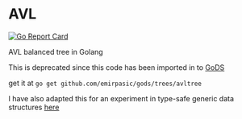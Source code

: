 AVL
=

[![Go Report Card](https://goreportcard.com/badge/github.com/spewspews/oldavl)](https://goreportcard.com/report/github.com/spewspews/oldavl)

AVL balanced tree in Golang

This is deprecated since this code has been imported in to [GoDS](https://github.com/emirpasic/gods)

get it at `go get github.com/emirpasic/gods/trees/avltree`

I have also adapted this for an experiment in type-safe generic data structures [here](https://github.com/spewspews/avl)
